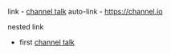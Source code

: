 link - [channel talk](https://channel.io)
auto-link - https://channel.io

nested link
- first [channel talk](https://channel.io)
